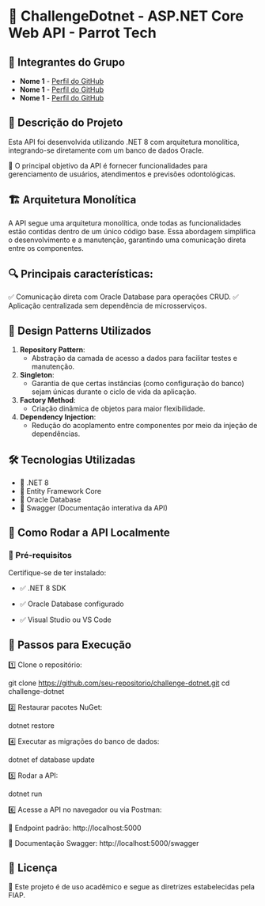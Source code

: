# 🦷 ChallengeDotnet - ASP.NET Core Web API - Parrot Tech

## 👥 Integrantes do Grupo

- **Nome 1** - [Perfil do GitHub](https://github.com/usuario1)
- **Nome 1** - [Perfil do GitHub](https://github.com/usuario1)
- **Nome 1** - [Perfil do GitHub](https://github.com/usuario1)

## 📌 Descrição do Projeto

Esta API foi desenvolvida utilizando .NET 8 com arquitetura monolítica, integrando-se diretamente com um banco de dados Oracle.

🔹 O principal objetivo da API é fornecer funcionalidades para gerenciamento de usuários, atendimentos e previsões odontológicas.

## 🏗 Arquitetura Monolítica

A API segue uma arquitetura monolítica, onde todas as funcionalidades estão contidas dentro de um único código base. Essa abordagem simplifica o desenvolvimento e a manutenção, garantindo uma comunicação direta entre os componentes.

## 🔍 Principais características:

✅ Comunicação direta com Oracle Database para operações CRUD.
✅ Aplicação centralizada sem dependência de microsserviços.

## 🎨 Design Patterns Utilizados

1. **Repository Pattern**:
   - Abstração da camada de acesso a dados para facilitar testes e manutenção.
2. **Singleton**:
   - Garantia de que certas instâncias (como configuração do banco) sejam únicas durante o ciclo de vida da aplicação.
3. **Factory Method**:
   - Criação dinâmica de objetos para maior flexibilidade.
4. **Dependency Injection**:
   - Redução do acoplamento entre componentes por meio da injeção de dependências.

## 🛠 Tecnologias Utilizadas

- 🚀 .NET 8
- 💾 Entity Framework Core
- 🎯 Oracle Database
- 📜 Swagger (Documentação interativa da API)

## 🚀 Como Rodar a API Localmente

### 📌 Pré-requisitos

Certifique-se de ter instalado:

- ✅ .NET 8 SDK

- ✅ Oracle Database configurado

- ✅ Visual Studio ou VS Code

## 📄 Passos para Execução

1️⃣ Clone o repositório:

git clone https://github.com/seu-repositorio/challenge-dotnet.git
cd challenge-dotnet

2️⃣ Restaurar pacotes NuGet:

dotnet restore

4️⃣ Executar as migrações do banco de dados:

dotnet ef database update

5️⃣ Rodar a API:

dotnet run

6️⃣ Acesse a API no navegador ou via Postman:

🔗 Endpoint padrão: http://localhost:5000

📜 Documentação Swagger: http://localhost:5000/swagger

## 📜 Licença

📝 Este projeto é de uso acadêmico e segue as diretrizes estabelecidas pela FIAP.
